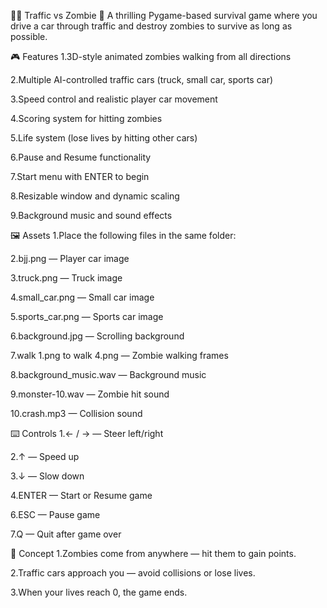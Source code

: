 🧟‍♂️ Traffic vs Zombie 🚗
A thrilling Pygame-based survival game where you drive a car through traffic and destroy zombies to survive as long as possible.

🎮 Features
1.3D-style animated zombies walking from all directions

2.Multiple AI-controlled traffic cars (truck, small car, sports car)

3.Speed control and realistic player car movement

4.Scoring system for hitting zombies

5.Life system (lose lives by hitting other cars)

6.Pause and Resume functionality

7.Start menu with ENTER to begin

8.Resizable window and dynamic scaling

9.Background music and sound effects

🖼️ Assets
1.Place the following files in the same folder:

2.bjj.png — Player car image

3.truck.png — Truck image

4.small_car.png — Small car image

5.sports_car.png — Sports car image

6.background.jpg — Scrolling background

7.walk 1.png to walk 4.png — Zombie walking frames

8.background_music.wav — Background music

9.monster-10.wav — Zombie hit sound

10.crash.mp3 — Collision sound

⌨️ Controls
1.← / → — Steer left/right

2.↑ — Speed up

3.↓ — Slow down

4.ENTER — Start or Resume game

6.ESC — Pause game

7.Q — Quit after game over

🧠 Concept
1.Zombies come from anywhere — hit them to gain points.

2.Traffic cars approach you — avoid collisions or lose lives.

3.When your lives reach 0, the game ends.

